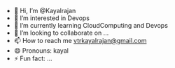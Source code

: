 - 👋 Hi, I’m @Kayalrajan
- 👀 I’m interested in Devops
- 🌱 I’m currently learning CloudComputing and Devops
- 💞️ I’m looking to collaborate on ...
- 📫 How to reach me vtrkayalrajan@gmail.com
- 😄 Pronouns: kayal
- ⚡ Fun fact: ...

<!---
Kayalrajan/Kayalrajan is a ✨ special ✨ repository because its `README.md` (this file) appears on your GitHub profile.
You can click the Preview link to take a look at your changes.
--->
